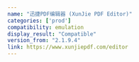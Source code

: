 ```yaml
---
name: "迅捷PDF编辑器 (XunJie PDF Editor)"
categories: ['prod']
compatibility: emulation
display_result: "Compatible"
version_from: "2.1.9.4"
link: https://www.xunjiepdf.com/editor
---
```

